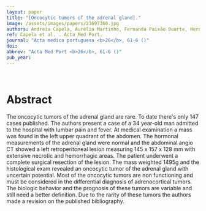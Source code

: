 ```yaml
---
layout: paper
title: "[Oncocytic tumors of the adrenal gland]."
image: /assets/images/papers/23697360.jpg
authors: Andreia Capela, Aurélia Martinho, Fernanda Paixão Duarte, Hermano Garcia, Francisco Rocha Pires, Rita Theias Manso, Samuel Aparício, Ana Maria Costa
ref: Capela et al. . Acta Med Port.
journal: "Acta medica portuguesa <b>26</b>, 61-6 ()"
doi: 
abbrev: "Acta Med Port <b>26</b>, 61-6 ()"
pub_year: 
---
```


<br />
<div data-badge-popover="right" data-badge-type="donut" data-pmid="23697360" data-hide-no-mentions="true" class="altmetric-embed"></div>

# Abstract

The oncocytic tumors of the adrenal gland are rare. To date there's only 147 cases published. The authors present a case of a 34 year-old man admitted to the hospital with lumbar pain and fever. At medical examination a mass was found in the left upper quadrant of the abdomen. The hormonal measurements of the adrenal gland were normal and the abdominal angio CT showed a left retroperitoneal lesion measuring 145 x 157 x 128 mm with extensive necrotic and hemorrhagic areas. The patient underwent a complete surgical resection of the lesion. The mass weighted 1495g and the histological exam revealed an oncocytic tumor of the adrenal gland with uncertain potential. Most of the oncocytic tumors are non functioning and must be considered in the differential diagnosis of adrenocortical tumors. The biologic behavior and the prognosis of these tumors are variable and still need a better definition. Due to the rarity of these tumors the authors made a revision on the published bibliography.

